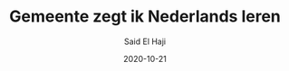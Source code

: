 ---
title: "Gemeente zegt ik Nederlands leren"
author: "Said El Haji"
isbn: ""
isbn13: "9789491921711"
rating: "4"
publisher: "Jurgen Maas"
pages: "144"
publishYear: "2020"
read: "2020"
goodreads_id: "55457990"
language: "nl"
date: "2020-10-21"
---